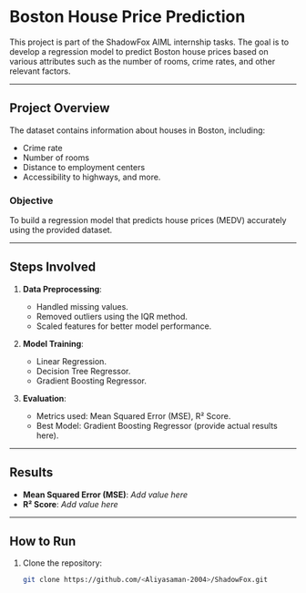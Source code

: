 # Boston House Price Prediction

This project is part of the ShadowFox AIML internship tasks. The goal is to develop a regression model to predict Boston house prices based on various attributes such as the number of rooms, crime rates, and other relevant factors.

---

## **Project Overview**
The dataset contains information about houses in Boston, including:
- Crime rate
- Number of rooms
- Distance to employment centers
- Accessibility to highways, and more.

### **Objective**
To build a regression model that predicts house prices (MEDV) accurately using the provided dataset.

---

## **Steps Involved**

1. **Data Preprocessing**:
   - Handled missing values.
   - Removed outliers using the IQR method.
   - Scaled features for better model performance.

2. **Model Training**:
   - Linear Regression.
   - Decision Tree Regressor.
   - Gradient Boosting Regressor.

3. **Evaluation**:
   - Metrics used: Mean Squared Error (MSE), R² Score.
   - Best Model: Gradient Boosting Regressor (provide actual results here).

---

## **Results**

- **Mean Squared Error (MSE)**: *Add value here*
- **R² Score**: *Add value here*

---

## **How to Run**

1. Clone the repository:
   ```bash
   git clone https://github.com/<Aliyasaman-2004>/ShadowFox.git
